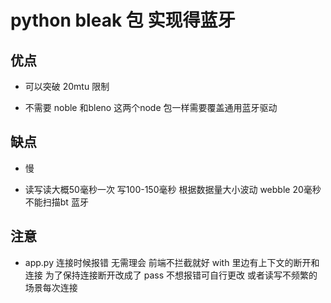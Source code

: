 # python bleak 包 实现得蓝牙


## 优点

- 可以突破 20mtu 限制

- 不需要 noble 和bleno 这两个node 包一样需要覆盖通用蓝牙驱动

## 缺点

- 慢

- 读写读大概50毫秒一次 写100-150毫秒  根据数据量大小波动   webble 20毫秒  不能扫描bt 蓝牙

## 注意

- app.py 连接时候报错 无需理会 前端不拦截就好  with 里边有上下文的断开和连接 为了保持连接断开改成了 pass 不想报错可自行更改 或者读写不频繁的场景每次连接

